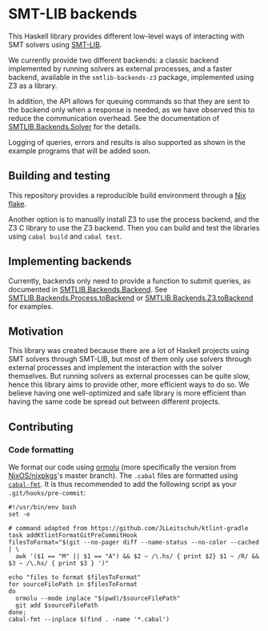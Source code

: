 # SMT-LIB backends

This Haskell library provides different low-level ways of interacting with SMT
solvers using [SMT-LIB](https://smtlib.cs.uiowa.edu/).

We currently provide two different backends: a classic backend implemented by
running solvers as external processes, and a faster backend, available in the
`smtlib-backends-z3` package, implemented using Z3 as a library.

In addition, the API allows for queuing commands so that they are sent to the backend
only when a response is needed, as we have observed this to reduce the communication
overhead. See the documentation of
[SMTLIB.Backends.Solver](src/SMTLIB/Backends.hs) for the details.

Logging of queries, errors and results is also supported as shown in the
example programs that will be added soon.

## Building and testing

This repository provides a reproducible build environment through a [Nix
flake](https://www.tweag.io/blog/2020-05-25-flakes/).

Another option is to manually install Z3 to use the process backend, and the
Z3 C library to use the Z3 backend. Then you can build and test the libraries
using `cabal build` and `cabal test`.

## Implementing backends

Currently, backends only need to provide a function to submit queries, as
documented in [SMTLIB.Backends.Backend](src/SMTLIB/Backends.hs). See
[SMTLIB.Backends.Process.toBackend](smtlib-backends-process/src/SMTLIB/Backends/Process.hs) or
[SMTLIB.Backends.Z3.toBackend](smtlib-backends-z3/src/SMTLIB/Backends/Z3.hs) for examples.

## Motivation

This library was created because there are a lot of Haskell projects using SMT solvers
through SMT-LIB, but most of them only use solvers through external processes
and implement the interaction with the solver themselves. But running solvers
as external processes can be quite slow, hence this library aims to provide
other, more efficient ways to do so. We believe having one well-optimized and
safe library is more efficient than having the same code be spread out between
different projects.

## Contributing

### Code formatting

We format our code using [ormolu](https://github.com/tweag/ormolu) (more specifically the version from [NixOS/nixpkgs](https://github.com/NixOS/nixpkgs)'s master branch). The `.cabal` files are formatted using [`cabal-fmt`](https://github.com/phadej/cabal-fmt). It is thus recommended to add the following script as your `.git/hooks/pre-commit`:
```
#!/usr/bin/env bash
set -e

# command adapted from https://github.com/JLLeitschuh/ktlint-gradle  task addKtlintFormatGitPreCommitHook
filesToFormat="$(git --no-pager diff --name-status --no-color --cached | \
  awk '($1 == "M" || $1 == "A") && $2 ~ /\.hs/ { print $2} $1 ~ /R/ && $3 ~ /\.hs/ { print $3 } ')"

echo "files to format $filesToFormat"
for sourceFilePath in $filesToFormat
do
  ormolu --mode inplace "$(pwd)/$sourceFilePath"
  git add $sourceFilePath
done;
cabal-fmt --inplace $(find . -name '*.cabal')
```
